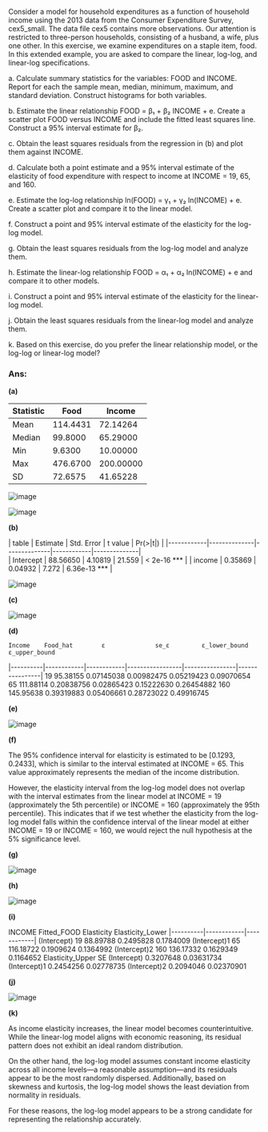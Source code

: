 Consider a model for household expenditures as a function of household income using the 2013 data from the Consumer Expenditure Survey, cex5_small. The data file cex5 contains more observations. Our attention is restricted to three-person households, consisting of a husband, a wife, plus one other. In this exercise, we examine expenditures on a staple item, food. In this extended example, you are asked to compare the linear, log-log, and linear-log specifications.

a. Calculate summary statistics for the variables: FOOD and INCOME. Report for each the sample mean, median, minimum, maximum, and standard deviation. Construct histograms for both variables.

b. Estimate the linear relationship FOOD = β₁ + β₂ INCOME + e. Create a scatter plot FOOD versus INCOME and include the fitted least squares line. Construct a 95% interval estimate for β₂.

c. Obtain the least squares residuals from the regression in (b) and plot them against INCOME.

d. Calculate both a point estimate and a 95% interval estimate of the elasticity of food expenditure with respect to income at INCOME = 19, 65, and 160.

e. Estimate the log-log relationship ln(FOOD) = γ₁ + γ₂ ln(INCOME) + e. Create a scatter plot and compare it to the linear model.

f. Construct a point and 95% interval estimate of the elasticity for the log-log model.

g. Obtain the least squares residuals from the log-log model and analyze them.

h. Estimate the linear-log relationship FOOD = α₁ + α₂ ln(INCOME) + e and compare it to other models.

i. Construct a point and 95% interval estimate of the elasticity for the linear-log model.

j. Obtain the least squares residuals from the linear-log model and analyze them.

k. Based on this exercise, do you prefer the linear relationship model, or the log-log or linear-log model?


### Ans:

**(a)**

|Statistic |    Food    |   Income   |
|----------|------------|------------|
|  Mean    |  114.4431  |  72.14264  |
|  Median  |   99.8000  |  65.29000  |
|  Min     |    9.6300  |  10.00000  |
|  Max     |  476.6700  |  200.00000 |
|  SD      |   72.6575  |  41.65228  |

![image](https://github.com/user-attachments/assets/166a44d2-328b-4873-93f9-d8f535b36cf2)

![image](https://github.com/user-attachments/assets/0c64fd21-1932-4f4b-ae94-0359ad3acbab)


**(b)**

 |    table   |   Estimate   |  Std. Error  |   t value  |   Pr(>|t|)   |
 |------------|--------------|--------------|------------|--------------|             
 | Intercept  |  88.56650    |   4.10819    |   21.559   |  < 2e-16 *** |
 |   income   |   0.35869    |   0.04932    |   7.272    | 6.36e-13 *** |


![image](https://github.com/user-attachments/assets/df5a9ab9-b7d7-4ac8-a068-760f5cd9545c)


**(c)**

![image](https://github.com/user-attachments/assets/2d84b76e-083e-4982-a2e4-36a4cea0707c)


**(d)**

    Income    Food_hat        ε              se_ε         ε_lower_bound    ε_upper_bound
 |----------|------------|------------|-----------------|----------------|----------------|
     19        95.38155    0.07145038       0.00982475       0.05219423      0.09070654
     65       111.88114    0.20838756       0.02865423       0.15222630      0.26454882
    160       145.95638    0.39319883       0.05406661       0.28723022      0.49916745
  


**(e)**

![image](https://github.com/user-attachments/assets/021c631f-99b2-43b5-8af3-6a3c642ca04d)


**(f)**

The 95% confidence interval for elasticity is estimated to be [0.1293, 0.2433], which is similar to the interval estimated at INCOME = 65. This value approximately represents the median of the income distribution.

However, the elasticity interval from the log-log model does not overlap with the interval estimates from the linear model at INCOME = 19 (approximately the 5th percentile) or INCOME = 160 (approximately the 95th percentile). This indicates that if we test whether the elasticity from the log-log model falls within the confidence interval of the linear model at either INCOME = 19 or INCOME = 160, we would reject the null hypothesis at the 5% significance level.


**(g)**

![image](https://github.com/user-attachments/assets/4146fd8d-0e4a-4e31-ab97-80c8676abab5)


**(h)**

![image](https://github.com/user-attachments/assets/65655f56-4545-452c-8f77-8d052d0e9f4d)


**(i)**

 INCOME Fitted_FOOD Elasticity Elasticity_Lower
 |----------|------------|------------|
(Intercept)      19    88.89788  0.2495828        0.1784009
(Intercept)1     65   116.18722  0.1909624        0.1364992
(Intercept)2    160   136.17332  0.1629349        0.1164652
             Elasticity_Upper         SE
(Intercept)         0.3207648 0.03631734
(Intercept)1        0.2454256 0.02778735
(Intercept)2        0.2094046 0.02370901


**(j)**

![image](https://github.com/user-attachments/assets/8ad4b0ad-7460-4568-bfc6-8d2d07ebd078)


**(k)**

As income elasticity increases, the linear model becomes counterintuitive. While the linear-log model aligns with economic reasoning, its residual pattern does not exhibit an ideal random distribution.

On the other hand, the log-log model assumes constant income elasticity across all income levels—a reasonable assumption—and its residuals appear to be the most randomly dispersed. Additionally, based on skewness and kurtosis, the log-log model shows the least deviation from normality in residuals.

For these reasons, the log-log model appears to be a strong candidate for representing the relationship accurately.



